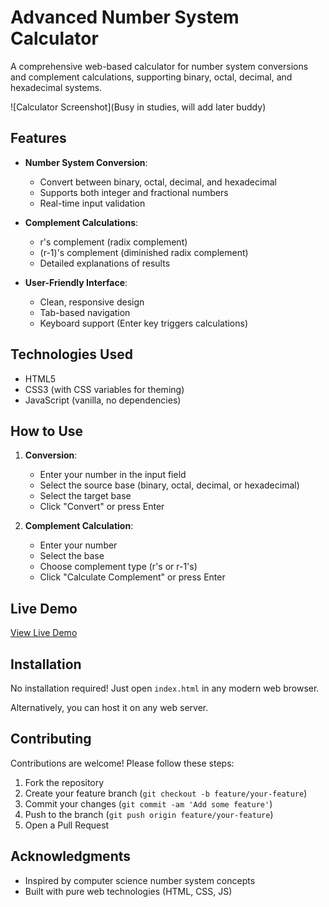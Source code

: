 # Advanced Number System Calculator

A comprehensive web-based calculator for number system conversions and complement calculations, supporting binary, octal, decimal, and hexadecimal systems.

![Calculator Screenshot](Busy in studies, will add later buddy)

## Features

- **Number System Conversion**:
  - Convert between binary, octal, decimal, and hexadecimal
  - Supports both integer and fractional numbers
  - Real-time input validation

- **Complement Calculations**:
  - r's complement (radix complement)
  - (r-1)'s complement (diminished radix complement)
  - Detailed explanations of results

- **User-Friendly Interface**:
  - Clean, responsive design
  - Tab-based navigation
  - Keyboard support (Enter key triggers calculations)

## Technologies Used

- HTML5
- CSS3 (with CSS variables for theming)
- JavaScript (vanilla, no dependencies)

## How to Use

1. **Conversion**:
   - Enter your number in the input field
   - Select the source base (binary, octal, decimal, or hexadecimal)
   - Select the target base
   - Click "Convert" or press Enter

2. **Complement Calculation**:
   - Enter your number
   - Select the base
   - Choose complement type (r's or r-1's)
   - Click "Calculate Complement" or press Enter

## Live Demo

[View Live Demo](https://Shubhamxgit.github.io/number-system-converter-and-complement)

## Installation

No installation required! Just open `index.html` in any modern web browser.

Alternatively, you can host it on any web server.

## Contributing

Contributions are welcome! Please follow these steps:

1. Fork the repository
2. Create your feature branch (`git checkout -b feature/your-feature`)
3. Commit your changes (`git commit -am 'Add some feature'`)
4. Push to the branch (`git push origin feature/your-feature`)
5. Open a Pull Request


## Acknowledgments

- Inspired by computer science number system concepts
- Built with pure web technologies (HTML, CSS, JS)